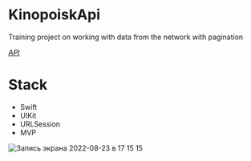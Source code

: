 # KinopoiskApi
Training project on working with data from the network with pagination

*[API](https://kinopoiskapiunofficial.tech/)*
# Stack
+ Swift
+ UIKit
+ URLSession
+ MVP


![Запись экрана 2022-08-23 в 17 15 15](https://user-images.githubusercontent.com/106280340/186182425-1adf898d-e41e-4c17-b179-b01ed272c10c.gif)
